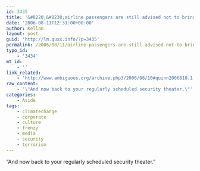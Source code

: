 ```yaml
---
id: 3435
title: '&#8220;&#8230;airline passengers are still advised not to bring storms on board aircraft with them, even tropical depressions you might believe would be harmless.&#8221;'
date: '2006-08-11T12:31:00+00:00'
author: Kellan
layout: post
guid: 'http://lm.quxx.info/?p=3435'
permalink: /2006/08/11/airline-passengers-are-still-advised-not-to-bring-storms-on-board-aircraft-with-them-even-tropical-depressions-you-might-believe-would-be-harmless/
typo_id:
    - '3434'
mt_id:
    - ''
link_related:
    - 'http://www.ambiguous.org/archive.php3/2006/08/10#quinn2006810.1'
raw_content:
    - '\"And now back to your regularly scheduled security theater.\"'
categories:
    - Aside
tags:
    - climatechange
    - corporate
    - culture
    - frenzy
    - media
    - security
    - terrorism
---
```


“And now back to your regularly scheduled security theater.”